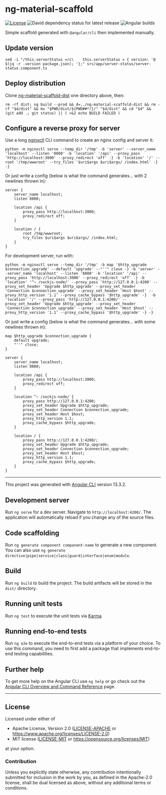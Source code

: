 ng-material-scaffold
====================
[![License](https://img.shields.io/badge/license-Apache--2.0%20OR%20MIT-blue.svg)](https://opensource.org/licenses/Apache-2.0)
![David dependency status for latest release](https://david-dm.org/SamuelMarks/ng-material-scaffold.svg)
![Angular builds](https://github.com/SamuelMarks/ng-material-scaffold/workflows/Angular%20builds/badge.svg)

Simple scaffold generated with `@angular/cli` then implemented manually.

## Update version

    sed -i "/this.serverStatus =/c\    this.serverStatus = { version: '@ $(jq -r .version package.json); '};" src/app/server-status/server-status.component.ts

## Deploy distribution
Clone [ng-material-scaffold-dist](https://github.com/SamuelMarks/ng-material-scaffold-dist) one directory above, then:

    rm -rf dist; ng build --prod && d=../ng-material-scaffold-dist && rm -rf "$d/dist" && mv "$PWD/dist/${PWD##*/}/" "$d/dist" && cd "$d" && (git add .; git status) || ( >&2 echo BUILD FAILED )

## Configure a reverse proxy for server

Use a long [nginxctl](https://github.com/offscale/nginxctl) CLI command to create an nginx config and server it:

    python -m nginxctl serve --temp_dir '/tmp' -b 'server' --server_name 'localhost' --listen '8080' -b 'location' '/api' --proxy_pass 'http://localhost:3000' --proxy_redirect 'off' -} -b 'location' '/' --root '/tmp/wwwroot' --try_files '$uri$args $uri$args/ /index.html' -} -}

Or just write a config (below is what the command generates… with 2 newlines thrown in):

```nginx
server {
    server_name localhost;
    listen 8080;

    location /api {
        proxy_pass http://localhost:3000;
        proxy_redirect off;
    }

    location / {
        root /tmp/wwwroot;
        try_files $uri$args $uri$args/ /index.html;
    }
}
```

For development server, run with:

    python -m nginxctl serve --temp_dir '/tmp' -b map '$http_upgrade $connection_upgrade' --default 'upgrade' --"''" close -} -b 'server' --server_name 'localhost' --listen '8080' -b 'location' '/api' --proxy_pass 'http://localhost:3000' --proxy_redirect 'off' -} -b 'location' '^~ /sockjs-node/' --proxy_pass 'http://127.0.0.1:4200' --proxy_set_header 'Upgrade $http_upgrade' --proxy_set_header 'Connection $connection_upgrade' --proxy_set_header 'Host $host' --proxy_http_version '1.1' --proxy_cache_bypass '$http_upgrade' -}  -b 'location' '/' --proxy_pass 'http://127.0.0.1:4200/' --proxy_set_header 'Upgrade $http_upgrade' --proxy_set_header 'Connection $connection_upgrade' --proxy_set_header 'Host $host' --proxy_http_version '1.1' --proxy_cache_bypass '$http_upgrade' -} -}

Or just write a config (below is what the command generates… with some newlines thrown in):
```nginx
map $http_upgrade $connection_upgrade {
    default upgrade;
    "''" close;
}

server {
    server_name localhost;
    listen 8080;

    location /api {
        proxy_pass http://localhost:3000;
        proxy_redirect off;
    }

    location ^~ /sockjs-node/ {
        proxy_pass http://127.0.0.1:4200;
        proxy_set_header Upgrade $http_upgrade;
        proxy_set_header Connection $connection_upgrade;
        proxy_set_header Host $host;
        proxy_http_version 1.1;
        proxy_cache_bypass $http_upgrade;
    }

    location / {
        proxy_pass http://127.0.0.1:4200/;
        proxy_set_header Upgrade $http_upgrade;
        proxy_set_header Connection $connection_upgrade;
        proxy_set_header Host $host;
        proxy_http_version 1.1;
        proxy_cache_bypass $http_upgrade;
    }
}
```

---

This project was generated with [Angular CLI](https://github.com/angular/angular-cli) version 13.3.2.

## Development server

Run `ng serve` for a dev server. Navigate to `http://localhost:4200/`. The application will automatically reload if you change any of the source files.

## Code scaffolding

Run `ng generate component component-name` to generate a new component. You can also use `ng generate directive|pipe|service|class|guard|interface|enum|module`.

## Build

Run `ng build` to build the project. The build artifacts will be stored in the `dist/` directory.

## Running unit tests

Run `ng test` to execute the unit tests via [Karma](https://karma-runner.github.io).

## Running end-to-end tests

Run `ng e2e` to execute the end-to-end tests via a platform of your choice. To use this command, you need to first add a package that implements end-to-end testing capabilities.

## Further help

To get more help on the Angular CLI use `ng help` or go check out the [Angular CLI Overview and Command Reference](https://angular.io/cli) page.

---

## License

Licensed under either of

- Apache License, Version 2.0 ([LICENSE-APACHE](LICENSE-APACHE) or <https://www.apache.org/licenses/LICENSE-2.0>)
- MIT license ([LICENSE-MIT](LICENSE-MIT) or <https://opensource.org/licenses/MIT>)

at your option.

### Contribution

Unless you explicitly state otherwise, any contribution intentionally submitted
for inclusion in the work by you, as defined in the Apache-2.0 license, shall be
dual licensed as above, without any additional terms or conditions.
